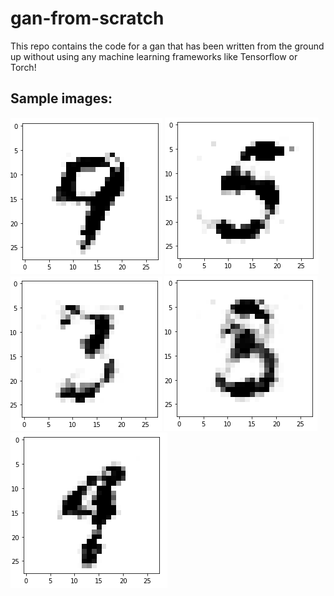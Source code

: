# gan-from-scratch
This repo contains the code for a gan that has been written from the ground up without using any machine learning frameworks like Tensorflow or Torch!

## Sample images:
<img src="readme_images/o1.PNG" />
<img src="readme_images/o2.PNG" />
<img src="readme_images/o3.PNG" />
<img src="readme_images/o4.PNG" />
<img src="readme_images/o5.PNG" />
